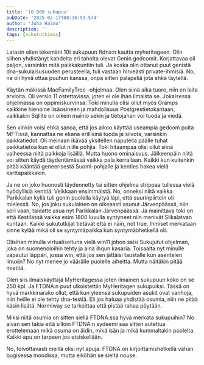 ```yaml
---
title: '10 000 sukupuu'
pubDate: '2025-02-17T08:36:53.574'
author: 'Juha Halmu'
description: ''
tags: [sukututkimus]
---
```

Latasin eilen tekemäni 10t sukupuun ftdna:n kautta myheritageen. Olin siihen yhdistänyt kahdelta eri taholta olevat Genin gedcomit. Korjattavaa oli paljon, varsinkin mitä paikkakuntiin tuli. Ja koska olin ottanut puut genistä dna-sukulaisusuuden perusteella, tuli vastaan hirveästi private-ihmisiä. No, ne oli hyvä ottaa puuhun kanssa, onpa sitten palapeliä jota ehkä täytellä. 

Käytän mäkissä  MacFamilyTree -ohjelmaa. Olen siinä aika tuore, niin en laita arvioita. Oli versio 11 ostettavissa, joten ei ole ihan ilmaista se. Jokaisessa ohjelmassa on oppimiskurvinsa. Toki minulla olisi ollut myös Gramps kaikkine hienoine lisäosineen ja mahdolisuus Postgrestietokantaan, vaikkakin Sqllite on oikein mainio sekin ja tietojahan voi tuoda ja viedä.  

Sen vinkin voisi ehkä sanoa, että jos aikoo käyttää useampia gedcom puita MFT:ssä, kannattaa ne ekana erillisinä tuoda ja siivota, varsinkin paikkatiedot. Oli meinaan ikävää yksitellen naputella päälle tuhat paikkatietoa kun ei ollut niille pohjia. Toki hitaampaa olisi ollut siinä vaiheessa niitä paikkoja lisäillä. Mutta huono ominaisuus. Jälkeenpäin niitä voi sitten käydä täydentämässä vaikka pala kerrallaan. Kaikki kun kuitenkin pitää kääntää geneerisestä Suomi-pohjalle ja kenties hakea vielä karttapaikkakin. 

Ja ne on joko huonosti täydennetty tai sitten ohjelma strippaa tullessa vielä hyödyllisiä kenttiä. Veikkaan ensimmäistä. No, onneksi niitä vaikka Parikkalan kyliä tuli genin puolella käytyä läpi, että suurinpiirtein oli mielessä. No, jos joku sukulainen on oikeaasti asunut Järvenpäässä, niin sori vaan, taidatte asua nyt Parikkalan Järvenpäässä. Ja mainittava toki on että Kestilässä vaikka esim 1800 luvulla syntyneet niin menivät Siikalatvan kuntaan. Kaikki sukututkijat tietävät että ei näin, not true. Ihmiset merkataan sinne kylää mikä oli se syntymäpaikka kun syntymäöhetkellä oli.

Olisihan minulla virtualisoituna vielä win11 johon saisi Sukujutut ohjelman, joka on suomenoloihin tehty ja aina ihqun kasaria. Toisaalta nyt minulle vapautui läppäri, jossa win, että jos sen jättäisi taustalle kun asentelen linuxin? No nyt menee jo väärälle puolelle aiheitta. Mutta näitäkin pitää miettiä.

Olen siis ilmaiskäyttäjä MyHeritagessa joten ilmainen sukupuun koko on se 250 kpl. Ja FTDNA:n puut ulkoistettiin MyHeritagen sukupuiksi. Tässä on hyvä markkinarako ollut, että kun yleensä sukupuiden asukit ovat vanhoja, niin heille ei ole tehty dna-testiä. Eli jos haluaa yhdistää osumia, niin ne pitää käsin lisätä. Normiway se tarkoittaa että pistää rahaa pöytään.

Miksi niitä osumia on sitten siellä FTDNA:ssa hyvä merkata sukupuihin? No aivan sen takia että silloin FTDNA:n sydeemi saa sitten autettua erottelemaan mikä osuma on äidin, mikä isän ja mikä kummaltakin puolelta. Kaikki apu on tarpeen jos etsiskellään.

No, toivottavasti meillä olisi nyt apuja. FTDNA on kirjoittamishetkellä vähän bugisessa moodissa, mutta eiköhän se sieltä nouse.